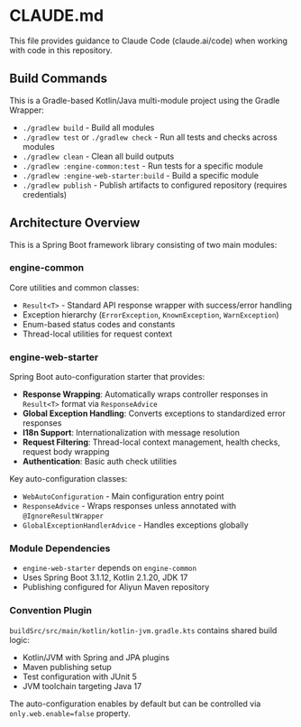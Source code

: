 # CLAUDE.md

This file provides guidance to Claude Code (claude.ai/code) when working with code in this repository.

## Build Commands

This is a Gradle-based Kotlin/Java multi-module project using the Gradle Wrapper:

- `./gradlew build` - Build all modules
- `./gradlew test` or `./gradlew check` - Run all tests and checks across modules
- `./gradlew clean` - Clean all build outputs
- `./gradlew :engine-common:test` - Run tests for a specific module
- `./gradlew :engine-web-starter:build` - Build a specific module
- `./gradlew publish` - Publish artifacts to configured repository (requires credentials)

## Architecture Overview

This is a Spring Boot framework library consisting of two main modules:

### engine-common
Core utilities and common classes:
- `Result<T>` - Standard API response wrapper with success/error handling
- Exception hierarchy (`ErrorException`, `KnownException`, `WarnException`)
- Enum-based status codes and constants
- Thread-local utilities for request context

### engine-web-starter
Spring Boot auto-configuration starter that provides:
- **Response Wrapping**: Automatically wraps controller responses in `Result<T>` format via `ResponseAdvice`
- **Global Exception Handling**: Converts exceptions to standardized error responses
- **I18n Support**: Internationalization with message resolution
- **Request Filtering**: Thread-local context management, health checks, request body wrapping
- **Authentication**: Basic auth check utilities

Key auto-configuration classes:
- `WebAutoConfiguration` - Main configuration entry point
- `ResponseAdvice` - Wraps responses unless annotated with `@IgnoreResultWrapper`
- `GlobalExceptionHandlerAdvice` - Handles exceptions globally

### Module Dependencies
- `engine-web-starter` depends on `engine-common`
- Uses Spring Boot 3.1.12, Kotlin 2.1.20, JDK 17
- Publishing configured for Aliyun Maven repository

### Convention Plugin
`buildSrc/src/main/kotlin/kotlin-jvm.gradle.kts` contains shared build logic:
- Kotlin/JVM with Spring and JPA plugins
- Maven publishing setup
- Test configuration with JUnit 5
- JVM toolchain targeting Java 17

The auto-configuration enables by default but can be controlled via `only.web.enable=false` property.
